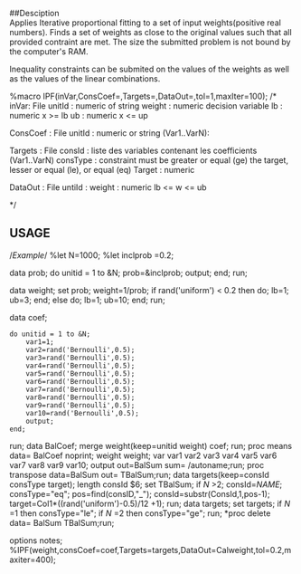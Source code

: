 ##Desciption  
Applies Iterative proportional fitting to a set of input weights(positive real numbers).
Finds a set of weights as close to the original values such that all provided contraint are met.
The size the submitted problem is not bound by the computer's RAM.

Inequality constraints can be submited on the values of the weights as well as the values of the linear combinations.

%macro IPF(inVar,ConsCoef=,Targets=,DataOut=,tol=1,maxIter=100);
/*
inVar: File
    unitId      : numeric of string
    weight      : numeric decision variable
	lb			: numeric x >= lb
	ub			: numeric x <= up

ConsCoef : File
    unitId      : numeric or string
    (Var1..VarN):

Targets : File
    consId    	: liste des variables contenant les coefficients (Var1..VarN)
	consType	: constraint must be greater or equal (ge) the target, lesser or equal (le), or equal (eq)
    Target      : numeric

DataOut : File
    untiId      :
    weight		: numeric lb <=	w <= ub

*/

## USAGE 

/*Example*/
%let N=1000;
%let inclprob =0.2;

data prob;
	do unitid = 1 to &N;
		prob=&inclprob;
		output;
	end;
run;

data weight;
	set prob;
	weight=1/prob;
	if rand('uniform') < 0.2 then do;
		lb=1;
		ub=3;
	end;
	else do;
		lb=1;
		ub=10;
	end;
run;

data coef;

	do unitid = 1 to &N;
		var1=1;
		var2=rand('Bernoulli',0.5);
		var3=rand('Bernoulli',0.5);
		var4=rand('Bernoulli',0.5);
		var5=rand('Bernoulli',0.5);
		var6=rand('Bernoulli',0.5);
		var7=rand('Bernoulli',0.5);
		var8=rand('Bernoulli',0.5);
		var9=rand('Bernoulli',0.5);
		var10=rand('Bernoulli',0.5);
		output; 
	end;
run;
data BalCoef;
	merge weight(keep=unitid weight) coef;
run;
proc means data= BalCoef noprint; weight weight; var var1 var2 var3 var4 var5 var6 var7 var8 var9 var10; output out=BalSum sum= /autoname;run;
proc transpose data=BalSum out= TBalSum;run;
data targets(keep=consId consType target);
	length consId $6;
	set TBalSum;
	if _N_ >2;
	consId=_NAME_;
	consType="eq";
	pos=find(consID,"_");
	consId=substr(ConsId,1,pos-1);
	target=Col1*((rand('uniform')-0.5)/12 +1);
run;
data targets;
	set targets;
	if _N_ =1 then consType="le";
	if _N_ =2 then consType="ge";
run;
*proc delete data= BalSum TBalSum;run;

options notes;
%IPF(weight,consCoef=coef,Targets=targets,DataOut=Calweight,tol=0.2,maxiter=400);

